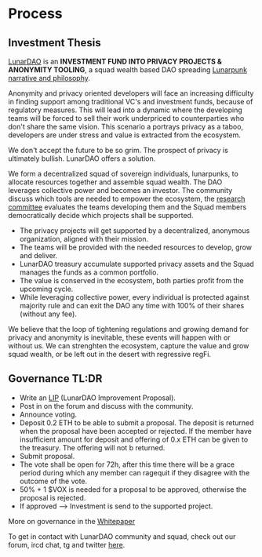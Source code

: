 # Process

## Investment Thesis

[LunarDAO](https://lunardao.net/) is an **INVESTMENT FUND INTO PRIVACY PROJECTS & ANONYMITY TOOLING**, a squad wealth based DAO spreading [Lunarpunk narrative and philosophy](https://wiki.lunardao.net/). 

Anonymity and privacy oriented developers will face an increasing difficulty in finding support among traditional VC's and investment funds, because of regulatory measures. This will lead into a dynamic where the developing teams will be forced to sell their work underpriced to counterparties who don't share the same vision. This scenario a portrays privacy as a taboo, developers are under stress and value is extracted from the ecosystem.

We don't accept the future to be so grim. The prospect of privacy is ultimately bullish. LunarDAO offers a solution.

We form a decentralized squad of sovereign individuals, lunarpunks, to allocate resources together and assemble squad wealth. The DAO leverages collective power and becomes an investor. The community discuss which tools are needed to empower the ecosystem, the [research committee](https://wiki.lunardao.net/anoma.html) evaluates the teams developing them and the Squad members democratically decide which projects shall be supported.

* The privacy projects will get supported by a decentralized, anonymous organization, aligned with their mission.  
* The teams will be provided with the needed resources to develop, grow and deliver.  
* LunarDAO treasury accumulate supported privacy assets and the Squad manages the funds as a common portfolio.  
* The value is conserved in the ecosystem, both parties profit from the upcoming cycle.  
* While leveraging collective power, every individual is protected against majority rule and can exit the DAO any time with 100% of their shares (without any fee).

We believe that the loop of tightening regulations and growing demand for privacy and anonymity is inevitable, these events will happen with or without us. We can strenghten the ecosystem, capture the value and grow squad wealth, or be left out in the desert with regressive regFi.

## Governance TL:DR

- Write an [LIP](https://wiki.lunardao.net/lip-0001.html) (LunarDAO Improvement Proposal).  
- Post in on the forum and discuss with the community.  
- Announce voting.  
- Deposit 0.2 ETH to be able to submit a proposal. The deposit is returned when the proposal have been accepted or rejected. If the member have insufficient amount for deposit and offering of 0.x ETH can be given to the treasury. The offering will not b returned. 
- Submit proposal. 
- The vote shall be open for 72h, after this time there will be a grace period during which any member can ragequit if they disagree with the outcome of the vote.  
- 50% + 1 $VOX is needed for a proposal to be approved, otherwise the proposal is rejected.
- If approved --> Investment is send to the supported project.

More on governance in the [Whitepaper](https://github.com/lunardao/dao#governance)

To get in contact with LunarDAO community and squad, check out our forum, ircd chat, tg and twitter [here](https://lunardao.net/community.html).